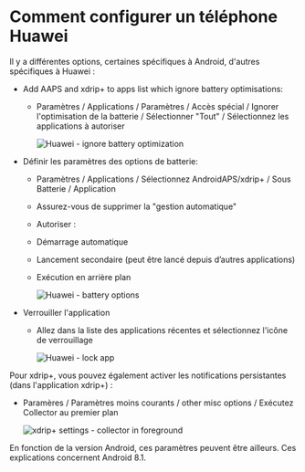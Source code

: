 # Comment configurer un téléphone Huawei

Il y a différentes options, certaines spécifiques à Android, d'autres spécifiques à Huawei :

- Add AAPS and xdrip+ to apps list which ignore battery optimisations:
  - Paramètres / Applications / Paramètres / Accès spécial / Ignorer l'optimisation de la batterie / Sélectionner "Tout" / Sélectionnez les applications à autoriser

    ![Huawei - ignore battery optimization](../images/Huawei_BatteryOptimization.png)

- Définir les paramètres des options de batterie:
  - Paramètres / Applications / Sélectionnez AndroidAPS/xdrip+ / Sous Batterie / Application

  - Assurez-vous de supprimer la "gestion automatique"

  - Autoriser :

  - Démarrage automatique

  - Lancement secondaire (peut être lancé depuis d’autres applications)

  - Exécution en arrière plan

    ![Huawei - battery options](../images/Huawei_BatteryOptions.png)

- Verrouiller l'application
  - Allez dans la liste des applications récentes et sélectionnez l'icône de verrouillage

    ![Huawei - lock app](../images/Huawei_LockApp.png)

Pour xdrip+, vous pouvez également activer les notifications persistantes (dans l'application xdrip+) :

- Paramères / Paramètres moins courants / other misc options / Exécutez Collector au premier plan

  ![xdrip+ settings - collector in foreground](../images/xdrip_collector_foreground.png)

En fonction de la version Android, ces paramètres peuvent être ailleurs. Ces explications concernent Android 8.1.
